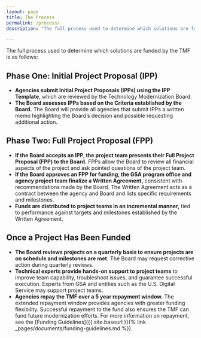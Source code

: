 ```yaml
---
layout: page
title: The Process
permalink: /process/
description: "The full process used to determine which solutions are funded by the TMF."

---
```


The full process used to determine which solutions are funded by the TMF is as follows:

## Phase One: Initial Project Proposal (IPP)

- **Agencies submit Initial Project Proposals (IPPs) using the IPP Template**, which are reviewed by the Technology Modernization Board.
- **The Board assesses IPPs based on the Criteria established by the Board.** The Board will provide all agencies that submit IPPs a written memo highlighting the Board’s decision and possible requesting additional action.

## Phase Two: Full Project Proposal (FPP)

- **If the Board accepts an IPP, the project team presents their Full Project Proposal (FPP) to the Board.** FPPs allow the Board to review all financial aspects of the project and ask pointed questions of the project team.
- **If the Board approves an FPP for funding, the GSA program office and agency project team finalize a Written Agreement,** consistent with recommendations made by the Board. The Written Agreement acts as a contract between the agency and Board and lists specific requirements and milestones.
- **Funds are distributed to project teams in an incremental manner,** tied to performance against targets and milestones established by the Written Agreement.

## Once a Project Has Been Funded

- **The Board reviews projects on a quarterly basis to ensure projects are on schedule and milestones are met.** The Board may request corrective action during quarterly reviews.  
- **Technical experts provide hands-on support to project teams** to improve team capability, troubleshoot issues, and guarantee successful execution. Experts from GSA and entities such as the U.S. Digital Service may support project teams.
- **Agencies repay the TMF over a 5 year repayment window.** The extended repayment window provides agencies with greater funding flexibility. Successful repayment to the fund also ensures the TMF can fund future modernization efforts. For more information on repayment, see the [Funding Guidelines]({{ site.baseurl }}{% link _pages/documents/funding-guidelines.md %}).
